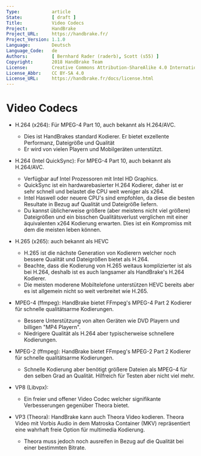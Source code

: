 ```yaml
---
Type:            article
State:           [ draft ]
Title:           Video Codecs
Project:         HandBrake
Project_URL:     https://handbrake.fr/
Project_Version: 1.1.0
Language:        Deutsch
Language_Code:   de
Authors:         [ Bernhard Rader (raderb), Scott (s55) ]
Copyright:       2018 HandBrake Team
License:         Creative Commons Attribution-ShareAlike 4.0 International
License_Abbr:    CC BY-SA 4.0
License_URL:     https://handbrake.fr/docs/license.html
---
```


Video Codecs
============
-   H.264 (x264): Für MPEG-4 Part 10, auch bekannt als H.264/AVC.
    -   Dies ist HandBrakes standard Kodierer. Er bietet exzellente Performanz, Dateigröße und Qualität
    -   Er wird von vielen Playern und Mobilgeräten unterstützt.

-   H.264 (Intel QuickSync): For MPEG-4 Part 10, auch bekannt als H.264/AVC.
    -   Verfügbar auf Intel Prozessoren mit Intel HD Graphics.
    -   QuickSync ist ein hardwarebasierter H.264 Kodierer, daher ist er sehr schnell und belastet die CPU weit weniger als x264.
    -   Intel Haswell oder neuere CPU's sind empfohlen, da diese die besten Resultate in Bezug auf Qualität und Dateigröße liefern.
    -   Du kannst üblicherweise größere (aber meistens nicht viel größere) Dateigrößen und ein bisschen Qualitätsverlust verglichen mit einer äquivalenten x264 Kodierung erwarten. Dies ist ein Kompromiss mit dem die meisten leben können.

-   H.265 (x265): auch bekannt als HEVC
    -   H.265 ist die nächste Generation von Kodierern welcher noch bessere Qualität und Dateigrößen bietet als H.264.
    -   Beachte, dass die Kodierung von H.265 weitaus komplizierter ist als bei H.264, deshalb ist es auch langsamer als HandBrake's H.264 Kodierer.
    -   Die meisten moderene Mobiltelefone unterstützen HEVC bereits aber es ist allgemein nicht so weit verbreitet wie H.265.

-   MPEG-4 (ffmpeg): HandBrake bietet FFmpeg's MPEG-4 Part 2 Kodierer für schnelle qualitätsarme Kodierungen.
    -   Bessere Unterstützung von alten Geräten wie DVD Playern und billigen "MP4 Playern".
    -   Niedrigere Qualität als H.264 aber typischerweise schnellere Kodierungen.

-   MPEG-2 (ffmpeg): HandBrake bietet FFmpeg's MPEG-2 Part 2 Kodierer für schnelle qualitätsarme Kodierungen.
    -   Schnelle Kodierung aber benötigt größere Dateien als MPEG-4 für den selben Grad an Qualität. Hilfreich für Testen aber nicht viel mehr.

-   VP8 (Libvpx):
    -   Ein freier und offener Video Codec welcher signifikante Verbesserungen gegenüber Theora bietet.

-   VP3 (Theora): HandBrake kann auch Theora Video kodieren. Theora Video mit Vorbis Audio in dem Matroska Container (MKV) repräsentiert eine wahrhaft freie Option für multimedia Kodierung.
    -   Theora muss jedoch noch ausreifen in Bezug auf die Qualität bei einer bestimmten Bitrate.
